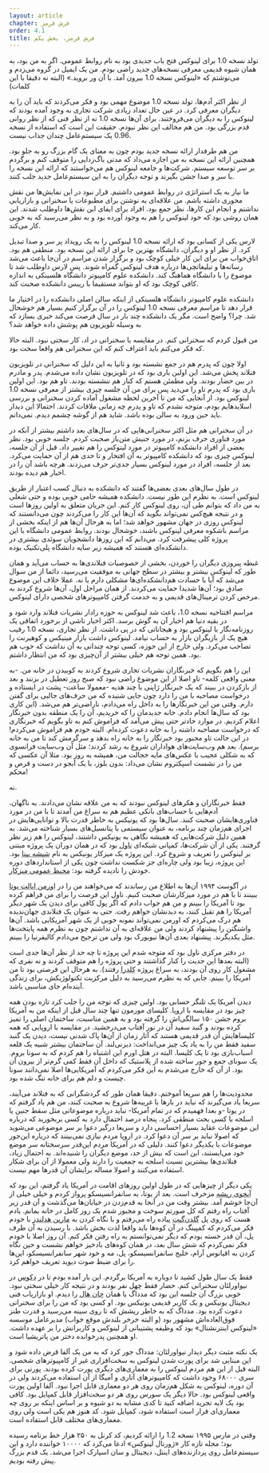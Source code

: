 ```yaml
---
layout: article
chapter: فرش قرمز
order: 4.1
title: فرش قرمز، بخش یکم
---
```



تولد نسخه 1.0 برای لینوکس فتح باب جدیدی بود به نام روابط عمومی. اگر به من بود، به همان شیوه قدیمی معرفی نسخه‌های جدید راضی بودم. من یک ایمیل در گروه می‌زدم و می‌نوشتم که «لینوکس نسخه 1.0 بیرون آمد. با آن ور بروید.» (البته نه دقیقا با این کلمات)

از نظر اکثر آدم‌ها، تولد نسخه 1.0 موضوع مهمی بود و فکر می‌کردند که باید آن را به دیگران معرفی کرد. در عین حال تعداد زیادی شرکت تجاری به وجود آمده بودند که لینوکس را به دیگران می‌فروختند. برای آن‌ها نسخه 1.0 نه از نظر فنی که از نظر روانی قدم بزرگی بود. من هم مخالف این نظر نبودم. حقیقت این است که استفاده از نسخه 0.96 یک سیستم‌عامل چندان جذاب نیست.

من هم طرفدار ارائه نسخه جدید بودم چون به معنای یک گام بزرگ رو به جلو بود. همچنین ارائه این نسخه به من اجازه می‌داد که مدتی باگ‌زدایی را متوقف کنم و برگردم بر سر توسعه سیستم. شرکت‌ها و جامعه لینوکس هم می‌خواستند که ارائه این نسخه را با سر و صدا جشن بگیرند و توجه دیگران را به این سیستم‌عامل جدید جلب کنند.

ما نیاز به یک استراتژی در روابط عمومی داشتیم. قرار نبود در این نمایش‌ها من نقش محوری داشته باشم. من علاقه‌ای به نوشتن برای مطبوعات یا سخنرانی و بازاریابی نداشتم و انجام این کارها، نظر جمع بود. افراد برای ایفای این نقش‌ها داوطلب شدند. این همان روشی بود که خود لینوکس را هم به وجود آورده بود و به نظر می‌رسید که به خوبی کار می‌کند.

لارس یکی از کسانی بود که ارائه نسخه 1.0 لینوکس را به یک رویداد پر سر و صدا تبدیل کرد. از نظر او و دیگران، دانشگاه بهترین جا برای ارائه این نسخه بود. منطقی هم بود. اتاق‌خواب من برای این کار خیلی کوچک بود و برگزار شدن مراسم در آن‌جا باعث می‌شد رسانه‌ها و تبلیغاتچی‌ها درباره هدف لینوکس گمراه شوند. پس لارس داوطلب شد تا موضوع را با دانشگاه هماهنگ کند. دانشکده علوم کامپیوتر دانشگاه هلسینکی به اندازه کافی کوچک بود که او بتواند مستقیما با رییس دانشکده صحبت کند.

دانشکده علوم کامپیوتر دانشگاه هلسینکی از اینکه سالن اصلی دانشکده را در اختیار ما قرار دهد تا مراسم معرفی نسخه 1.0 لینوکس را در آن برگزار کنیم بسیار هم خوشحال شد. چرا؟ واضح است. مگر یک دانشکده چند بار در سال فرصت می‌کند خبری بسازد که به وسیله تلویزیون هم پوشش داده خواهد شد؟

من قبول کردم که سخنرانی کنم. در مقایسه با سخنرانی در اد، کار سختی نبود. البته حالا که فکر می‌کنم باید اعتراف کنم که این سخنرانی هم واقعا سخت بود.

اولا چون که پدرم هم در جمع نشسته بود و ثانیا به این دلیل که سخنرانی در تلویزیون فنلاند پخش می‌شد. این اولین باری بود که در تلویزیون نشان داده می‌شدم. پدر و مادرم در بین حضار بودند. ولی مطمئن هستم که کنار هم ننشسته بودند. تاو هم بود. این اولین باری بود که پدرم تاو را می‌دید پس برای من آن جلسه چیزی بیشتر از معرفی نسخه 1.0 لینوکس بود. از آنجایی که من تا آخرین لحظه مشغول آماده کردن سخنرانی و بررسی اسلایدهایم بودم، متوجه نشدم که تاو و پدرم چه زمانی ملاقات کردند. احتمالا این دیدار باید حین ورود به سالن بوده باشد. شاید هم از گوشه چشمم دیدم. نمی‌دانم.

در آن سخنرانی هم مثل اکثر سخنرانی‌هایی که در سال‌های بعد داشتم بیشتر از آنکه در مورد فناوری حرف بزنم، در مورد جنبش متن‌باز صحبت کردم. جلسه خوبی بود. نظر بعضی از افراد دانشکده کامپیوتر در مورد لینوکس را هم تغییر داد. قبل از آن جلسه، لینوکس چیزی بود که دانشکده کامپیوتر به آن افتخار و تا حدی هم از آن حمایت می‌کرد. بعد از جلسه، افراد در مورد لینوکس بسیار جدی‌تر حرف می‌زدند. هرچه باشد آن را در اخبار هم دیده بودند.

در طول سال‌های بعدی بعضی‌ها گفتند که دانشکده به دنبال کسب اعتبار از طریق لینوکس است. به نظرم این طور نیست. دانشکده همیشه حامی خوبی بوده و حتی شغلی به من داد که بتوانم طی آن، روی لینوکس کار کنم. این جریان متعلق به اولین روزها است و در نتیجه هیچ‌کس نمی‌تواند بگوید که آ‌ن‌ها این کار را می‌کردند چون می‌دانستند که لینوکس روزی در جهان مشهور خواهد شد؛ اما به هرحال آن‌ها هم از اینکه بخشی از مراسم باشکوه معرفی لینوکس باشند، خوشحال بودند. روابط عمومی دانشگاه با این پروژه کلی پیشرفت کرد. مي‌دانم که این روزها دانشجویان سوئدی بیشتری در دانشکده‌ای هستند که همیشه زیر سایه دانشگاه پلی‌تکنیک بوده.

غبطه پیروزی دیگران را خوردن، بخشی از خصوصیات فنلاندی‌ها به حساب می‌آید و همان طور که لینوکس بیشتر و بیشتر در سطح جهانی به موفقیت می‌رسید،‌ دائما از من سوال می‌شد که آیا با حسادت هم‌دانشکده‌ای‌ها مشکلی دارم یا نه. عملا خلاف این موضوع صادق بود؛ آن‌ها شدیدا حمایت می‌کردند. از همان مراحل اول، آن‌ها شروع کردند به مرخص کردن ترمینال‌های قدیمی و به خدمت گرفتن کامپیوترهای شخصی دارای لینوکس.

مراسم افتتاحیه نسخه 1.0، باعث شد لینوکس به حوزه رادار نشریات فنلاند وارد شود و در بقیه دنیا هم اخبار آن به گوش برسد. اکثر اخبار ناشی از برخورد اتفاقی یک روزنامه‌نگار با لینوکس بود و هیجاناتی که در پی داشت. از نظر تجاری، نسخه 1.0 رقیب هیچ یک از بازیگران بازار به حساب نیامد. لینوکس داشت بازار مینیکس و کوهیرنت را تصاحب می‌کرد. ولی خارج از این حوزه، کسی توجه چندانی به آن نداشت که خوب هم بود. همین توجه هم خیلی بیشتر از آن‌چیزی بود که من انتظار داشتم.

این را هم بگویم که خبرنگاران نشریات تجاری شروع کردند به کوبیدن در خانه من. -به معنی واقعی کلمه- تاو اصلا از این موضوع راضی نبود که صبح روز تعطیل در بزنند و بعد از بازکردن در ببیند که یک خبرنگار ژاپنی با چند هدیه -معمولا ساعت- پشت در ایستاده و درخواست مصاحبه با من را دارد چون جایی شنیده که من حرف‌های جالبی برای گفتن دارم. وقتی من این خبرنگارها را به داخل راه می‌دادم، ناراضی‌تر هم می‌شد. (این کاری بود که سال‌ها انجام دادم. خانه جدیدمان را که خریدیم، آن را یک منطقه بدون خبرنگار اعلام کردیم. در موارد حادتر حتی پیش می‌آمد که فراموش کنم به تاو بگویم که خبرنگاری که درخواست مصاحبه داشته را به خانه دعوت کرده‌ام. البته خودم هم فراموش می‌کردم! در این حالت تاو مجبور بود خبرنگار را به خانه راه بدهد و سرگرمش کند تا من به خانه برسم). بعد هم وب‌سایت‌های هواداران شروع به رشد کردند؛ مثل آن وب‌سایت فرانسوی که به شکلی عجیب با عکس‌های مایه خجالت من، همیشه به روز بود. مثلا آن عکسی که من را در نشست اسپکتروم نشان می‌داد: بدون بلوز، با یک آبجو در دست و قرص و محکم!

نه.

فقط خبرنگاران و هکرهای لینوکس نبودند که به من علاقه نشان می‌دادند. به ناگهان، آدم‌هایی با حساب‌های بانکی عظیم هم به سراغ من آمدند تا با من در مورد فناوری‌هایشان صحبت کنند. سال‌ها بود که یونیکس به خاطر قدرت بالا و توانایی‌هایش در اجرای هم‌زمان چند برنامه، به عنوان سیستمی با پتانسیل‌های بسیار شناخته می‌شد. به همین دلیل شرکت‌هایی که همیشه نگاهی به یونیکس داشتند، لینوکس را هم زیر نظر گرفتند. یکی از آن‌ شرکت‌ها، کمپانی شبکه‌ای <abbr title="Novell
">ناول</abbr > بود که در همان دوران یک پروژه مبتنی بر لینوکس را تعریف و شروع کرد. این پروژه یک میزکار یونیکس به نام <abbr title="Looking Glass">شیشه بینا</abbr > بود. این پروژه، زیبا بود ولی چاره‌ای جز شکست نداشت چون یکی از استانداردهای دوره خودش را نادیده گرفته بود:
<abbr title="Common Desktop Enviroment - یکی از میزکارهای ساده‌ای که ابتدا برای یونیکس‌ها و اوپن وی ام اس توسعه پیدا کرد و تا مدت‌ها به شکل پیش‌فرض در سیستم‌های سولاریس استفاده می‌شد. این میزکار هنوز هم در حال توسعه بوده و در لینوکس قابل نصب و استفاده است.">محیط عمومی میزکار</abbr >.



در آگوست ۱۹۹۴ ‌آن‌ها به اطلاع من رساندند که می‌خواهند من را در <abbr title="Ormen, Utah">اورمن ایالت یوتا</abbr > ببینند تا با هم در مورد میزکارشان صحبت کنیم. ناول این فرصت را برای من فراهم کرده بود تا آمریکا را ببینم و من هم جواب دادم که اگر پول کافی برای دیدن یک شهر دیگر آمریکا را هم تقبل کنند، به دیدنشان خواهم رفت. حتی به عنوان یک فنلاندی جهان‌ندیده هم درک می‌کردم که اورمن نمی‌تواند نمونه خوبی از یک شهر آمریکایی باشد. آن‌ها واشنگتن را پیشنهاد کردند ولی من علاقه‌ای به آن نداشتم چون به نظرم همه پایتخت‌ها مثل یکدیگرند. پیشنهاد بعدی آن‌ها نیویورک بود ولی من ترجیح می‌دادم کالیفرنیا را ببینم.

در دفتر مرکزی ناول بود که متوجه شدم این پروژه تا چه حد از نظر آن‌ها جدی است (البته بعدها این جدیت را کنار گذاشتند و حتی پروژه را هم متوقف کردند و نه نفری که مشغول کار روی آن بودند، به سراغ پروژه <abbr title="Caldera - لینوکسی بود که ناول سعی می‌کرد با آن ایده‌های جدیدش در مورد دسکتاپ را اجرایی کند. پروژه در ۱۹۹۵ متوقف شد.">کلدرا</abbr > رفتند). به هرحال این فرصتی بود تا من آمریکا را ببینم. جایی که به نظرم می‌رسید به دلیل مرکزیت تکنولوژیکش، برای زندگی‌ آینده‌ام جای مناسبی باشد.

دیدن آمریکا یک تلنگر حسابی بود. اولین چیزی که توجه من را جلب کرد تازه بودن همه چیز بود در مقایسه با اروپا. کلیسای مورمون تنها چند سال قبل از اینکه من به آمریکا بروم جشن ۱۵۰ سالگی‌اش را گرفته بود و به همین مناسبت، ساختمان اصلی را تمیز کرده بودند و گنبد سفید آن در نور آفتاب می‌درخشید. در مقایسه با اروپایی که همه کلیساهایش آن قدر قدیمی هستند که آثار زمان از آن‌ها پاک شدنی نیست، دیدن یک گنبد سفید فقط من را به یاد یک چیز می‌انداخت: دیزنی‌لند. آن ساختمان بیشتر شبیه یک قلعه اسباب‌بازی بود تا یک کلیسا. البته در هتل اورم این اشتباه را هم کردم که به سونا بروم. یک سونای جمع و جور ساخته شده از پلاستیک که داخل آن فقط کمی گرم‌تر از بیرون آن بود. از آن که خارج می‌شدم به این فکر می‌کردم که آمریکایی‌ها اصلا نمی‌دانند سونا چیست و دلم هم برای خانه تنگ شده بود.

محدودیت‌ها را هم سریعا آموختم. دقیقا همان طور که گردشگرانی که به فنلاند می‌آیند، سریعا یاد می‌گیرند که نباید در بارها با غریبه‌ها شروع به صحبت‌ کنند، من هم یاد گرفتم که در یوتا -و بعدا فهمیدم که در تمام آمریکا- نباید درباره موضوعاتی مثل سقط جنین یا اسلحه با کسی بحث منطقی کرد. پنجاه درصد احتمال دارد به کسی بربخورید که درباره این موضوعات عقاید بسیار احساسی دارد و سریعا درگیر دعوا بر سر موضوعی می‌شوید که اصولا نباید بر سر آن دعوا کرد. در اروپا مردم نیازی نمی‌بینند که درباره این‌جور موضوعات با یکدیگر دعوا کنند. دلیلی که در آمریکا مردم این‌قدر سرسختانه سر موضع خود می‌ایستند، این است که بیش از حد، موضع دیگران را شنیده‌اند. به احتمال زیاد، فنلاندی‌ها بیشترین نسبت اسلحه به جمعیت را دارند ولی معمولا از آن‌ برای شکار استفاده می‌کنند و اصولا مساله برایشان آن قدرها مهم نیست.

یکی دیگر از چیزهایی که در طول اولین روزهای اقامت در آمریکا یاد گرفتم، این بود که <abbr title="Root Beer - نوشیدنی گازدار و شیرین شده‌ای که در ابتدا از ریشه یک گیاه گرفته می‌شد و هم انواع الکلی دارد و هم انواع غیرالکلی. لینوس در پاورقی اضافه می‌کند: «پسر، مزه این آبجو واقعا بد است. به نظرم کل ماجرا با شاخه‌های منزه‌طلبی شروع شده که فکر می‌کردند چون آبجو الکل دارد نباید آن را بنوشند و چیزی اختراع کردند که از ریشه گیاهان گرفته می‌شد و نامش را گذاشتند «آبجوی ریشه» تا بقیه مردم باور کنند که حتما چیز به‌دردبخوری است. بعد از ده نسل، مردم کم‌کم این دروغ را باور کرده‌اند و شروع کردند به خریدن این نوشیدنی. این روزها آمریکایی‌ها آبجوی ریشه را دوست دارند چون ده نسل است که مهندسی ژنتیک در حال تغییر ذائقه آن‌ها است.»">آبجوی ریشه</abbr > مزخرف است. بعد از یوتا، به سانفرانسیسکو پرواز کردم و خیلی خیلی از آن‌جا خوشم آمد. بیشتر وقت من در ‌آنجا به قدم‌زدن در خیابان‌ها می‌گذشت و آن قدر زیر آفتاب راه رفتم که کل صورتم سوخت و مجبور شدم یک روز کامل در خانه بمانم. یادم هست که روی پل <abbr title="Golden Gate">گلدن‌گیت</abbr> پیاده راه می‌رفتم و با نگاه کردن به <abbr title="Marin Headlands">مارین هدلندز</abbr> با خودم فکر می‌کردم که کمپینگ در آن کوه‌ها باید واقعا لذت بخش باشد. با رسیدن به آن طرف پل، آن قدر خسته بودم که دیگر نمی‌توانستم به راه رفتن فکر کنم. آن روز اصلا با خودم فکر نمی‌کردم که شش سال بعد، در همان کوه‌های بادخیز خواهم نشست و حین نگاه کردن به اقیانوس‌ آرام، خلیج سانفرانسیسکو، پل، مه و خود شهر سانفرانسیسکو، این‌ها را برای ضبط صوت دیوید تعریف خواهم کرد.

فقط یک سال طول کشید تا دوباره به آمریکا برگردم. این بار آمده بودم تا در <abbr title="DECUS (Digital's User Group)">دکوس</abbr> در نیواورلئان سخنرانی کنم. حضار فقط چهل نفر بودند و در نتیجه کار خیلی سختی نبود. خوبی بزرگ آن جلسه این بود که مدداگ یا همان <abbr title="Maddog a.k.a. Jon Hall - یکی از شخصیت‌های بزرگ دنیای گنو/لینوکس.">جان هال</abbr> را دیدم. او بازاریاب فنی دیجیتال یونیکس و یک کاربر قدیمی یونیکس بود. او کسی بود که من را برای سخنرانی دعوت کرده بود. مدداگ که به خاطر ریشش که تا روی سینه می‌رسید و قدرت طنز فوق‌العاده‌اش مشهور بود (و البته خرخر بلندش موقع خواب) مدیرعامل موسسه «لینوکس اینترنشنال» بود که وظیفه پشتیبانی از لینوکس و کاربرانش را بر عهده داشت. او همچنین پدرخوانده دختر من پاتریشیا است.

یک نکته مثبت دیگر دیدار نیواورلئان: مدداگ جور کرد که به من یک آلفا قرض داده شود و این مبنایی شد برای پورت شدن لینوکس به سخت‌افزاری غیر از کامپیوترهای شخصی. البته قبل از این هم مردم لینوکس را به معماری‌های دیگری پورت کرده بودند. پورتی برای سری ۶۸۰۰۰ وجود داشت که کامپیوترهای آتاری و آمیگا از آن استفاده می‌کردند ولی در آن دوره، لینوکس به شکل هم‌زمان روی هر دو معماری قابل اجرا نبود. آلفا اولین پورت واقعی لینوکس بود. حالا دیگر یک سورس روی هر دو سخت‌افزار قابل کمپایل بود. کافی بود یک لایه تجرید اضافه کنید تا کدی مشابه به دو شیوه و بر اساس اینکه بر روی چه معماری‌ای قرار است استفاده شود، کمپایل شود. کد هنوز هم یکی است ولی روی معماری‌های مختلف قابل استفاده است.

وقتی در مارس ۱۹۹۵ نسخه 1.2 را ارائه کردیم، کد کرنل به ۲۵۰ هزار خط برنامه رسیده بود؛ مجله تازه کار «ژورنال لینوکس» ادعا می‌کرد که ۱۰۰۰۰ خواننده دارد و این سیستم‌عامل روی پردازنده‌های اینتل، دیجیتال و سان اسپارک اجرا می‌شد. یک قدم بزرگ پیش رفته بودیم.

